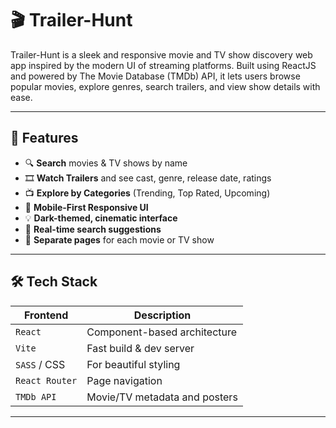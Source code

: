 # 🎬 Trailer-Hunt

Trailer-Hunt is a sleek and responsive movie and TV show discovery web app inspired by the modern UI of streaming platforms. Built using ReactJS and powered by The Movie Database (TMDb) API, it lets users browse popular movies, explore genres, search trailers, and view show details with ease.


---

## 🚀 Features

- 🔍 **Search** movies & TV shows by name
- 🎞️ **Watch Trailers** and see cast, genre, release date, ratings
- 📺 **Explore by Categories** (Trending, Top Rated, Upcoming)
- 📱 **Mobile-First Responsive UI**
- 💡 **Dark-themed, cinematic interface**
- 🔄 **Real-time search suggestions**
- 📌 **Separate pages** for each movie or TV show

---

## 🛠 Tech Stack

| Frontend       | Description                       |
|----------------|-----------------------------------|
| `React`        | Component-based architecture      |
| `Vite`         | Fast build & dev server           |
| `SASS` / CSS   | For beautiful styling             |
| `React Router` | Page navigation                   |
| `TMDb API`     | Movie/TV metadata and posters     |

---
